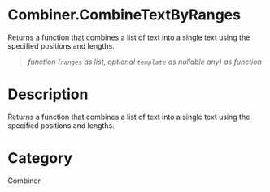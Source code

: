 ﻿# Combiner.CombineTextByRanges
Returns a function that combines a list of text into a single text using the specified positions and lengths.
> _function (<code>ranges</code> as list, optional <code>template</code> as nullable any) as function_
# Description 
Returns a function that combines a list of text into a single text using the specified positions and lengths.
# Category 
Combiner

